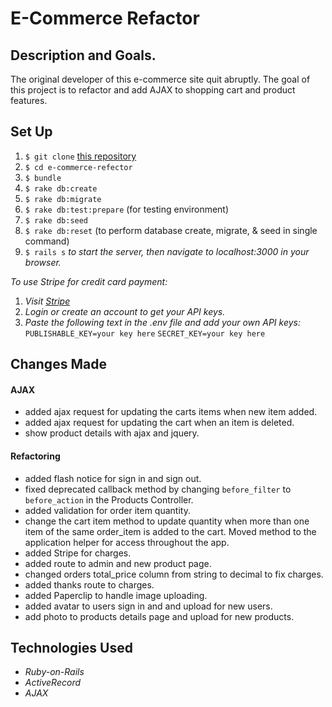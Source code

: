 # E-Commerce Refactor

## Description and Goals.
The original developer of this e-commerce site quit abruptly. The goal of this project is to refactor and add AJAX to shopping cart and product features.  

## Set Up

1. `$ git clone` [this repository](https://github.com/srhcrete/e-commerce-refactor.git)
2. `$ cd e-commerce-refector`
3. `$ bundle`
4. `$ rake db:create`
5. `$ rake db:migrate`
6. `$ rake db:test:prepare` (for testing environment)
7. `$ rake db:seed`
7. `$ rake db:reset` (to perform database create, migrate, & seed in single command)
8. `$ rails s` _to start the server, then navigate to localhost:3000 in your browser._

_To use Stripe for credit card payment:_

1. _Visit [Stripe](https://dashboard.stripe.com/login)_
2. _Login or create an account to get your API keys._
3. _Paste the following text in the .env file and add your own API keys:_
` PUBLISHABLE_KEY=your key here`
`SECRET_KEY=your key here`

## Changes Made

#### AJAX
* added ajax request for updating the carts items when new item added.
* added ajax request for updating the cart when an item is deleted.
* show product details with ajax and jquery.


#### Refactoring

* added flash notice for sign in and sign out.
* fixed deprecated callback method by changing `before_filter` to `before_action` in the Products Controller.
* added validation for order item quantity.
* change the cart item method to update quantity when more than one item of the same order_item is added to the cart. Moved method to the application helper for access throughout the app.
* added Stripe for charges.
* added route to admin and new product page.
* changed orders total_price column from string to decimal to fix charges.
* added thanks route to charges.
* added Paperclip to handle image uploading.
* added avatar to users sign in and and upload for new users.
* add photo to products details page and upload for new products.


## Technologies Used
* _Ruby-on-Rails_
* _ActiveRecord_
* _AJAX_
